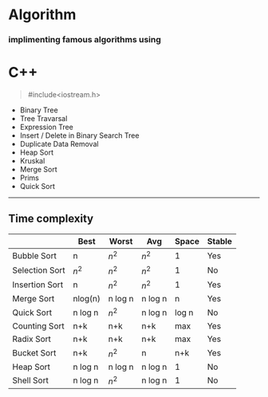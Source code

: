 # Algorithm

### implimenting famous algorithms using 
# C++

> #include<iostream.h>

- Binary Tree
- Tree Travarsal
- Expression Tree
- Insert / Delete in Binary Search Tree
- Duplicate Data Removal 
- Heap Sort
- Kruskal 
- Merge Sort
- Prims 
- Quick Sort

___

## Time complexity

|                 |Best    |Worst   |Avg     |Space |Stable |
|-                |-       |-       |-       |-     |-      |
|Bubble Sort      |n       |$n^2$   |$n^2$   |1     |Yes    |
|Selection Sort   |$n^2$   |$n^2$   |$n^2$   |1     |No     |
|Insertion Sort   |n       |$n^2$   |$n^2$   |1     |Yes    |
|Merge Sort       |nlog(n) |n log n |n log n |n     |Yes    |
|Quick Sort       |n log n |$n^2$   |n log n |log n |No     |
|Counting Sort    |n+k     |n+k     |n+k     |max   |Yes    |
|Radix Sort       |n+k     |n+k     |n+k     |max   |Yes    | 
|Bucket Sort      |n+k     |$n^2$   |n       |n+k   |Yes    |
|Heap Sort        |n log n |n log n |n log n |1     |No     |
|Shell Sort       |n log n |$n^2$   |n log n |1     |No     | 
